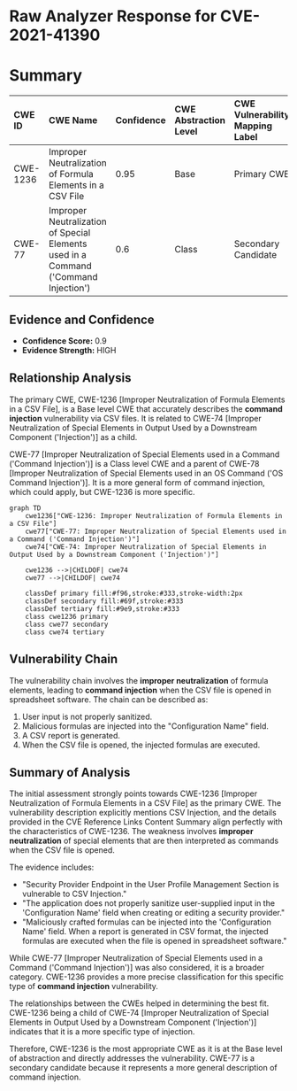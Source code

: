 # Raw Analyzer Response for CVE-2021-41390

# Summary
| CWE ID    | CWE Name                                                                        | Confidence | CWE Abstraction Level | CWE Vulnerability Mapping Label | CWE-Vulnerability Mapping Notes |
| :---------- | :------------------------------------------------------------------------------ | :--------- | :---------------------- | :------------------------------ | :------------------------------ |
| CWE-1236    | Improper Neutralization of Formula Elements in a CSV File                      | 0.95       | Base                    | Primary CWE                     | Allowed                       |
| CWE-77      | Improper Neutralization of Special Elements used in a Command ('Command Injection') | 0.6        | Class                   | Secondary Candidate             | Allowed-with-Review           |

## Evidence and Confidence

*   **Confidence Score:** 0.9
*   **Evidence Strength:** HIGH

## Relationship Analysis
The primary CWE, CWE-1236 [Improper Neutralization of Formula Elements in a CSV File], is a Base level CWE that accurately describes the **command injection** vulnerability via CSV files. It is related to CWE-74 [Improper Neutralization of Special Elements in Output Used by a Downstream Component ('Injection')] as a child.

CWE-77 [Improper Neutralization of Special Elements used in a Command ('Command Injection')] is a Class level CWE and a parent of CWE-78 [Improper Neutralization of Special Elements used in an OS Command ('OS Command Injection')]. It is a more general form of command injection, which could apply, but CWE-1236 is more specific.

```mermaid
graph TD
    cwe1236["CWE-1236: Improper Neutralization of Formula Elements in a CSV File"]
    cwe77["CWE-77: Improper Neutralization of Special Elements used in a Command ('Command Injection')"]
    cwe74["CWE-74: Improper Neutralization of Special Elements in Output Used by a Downstream Component ('Injection')"]
    
    cwe1236 -->|CHILDOF| cwe74
    cwe77 -->|CHILDOF| cwe74
    
    classDef primary fill:#f96,stroke:#333,stroke-width:2px
    classDef secondary fill:#69f,stroke:#333
    classDef tertiary fill:#9e9,stroke:#333
    class cwe1236 primary
    class cwe77 secondary
    class cwe74 tertiary
```

## Vulnerability Chain
The vulnerability chain involves the **improper neutralization** of formula elements, leading to **command injection** when the CSV file is opened in spreadsheet software. The chain can be described as:

1.  User input is not properly sanitized.
2.  Malicious formulas are injected into the "Configuration Name" field.
3.  A CSV report is generated.
4.  When the CSV file is opened, the injected formulas are executed.

## Summary of Analysis
The initial assessment strongly points towards CWE-1236 [Improper Neutralization of Formula Elements in a CSV File] as the primary CWE. The vulnerability description explicitly mentions CSV Injection, and the details provided in the CVE Reference Links Content Summary align perfectly with the characteristics of CWE-1236.
The weakness involves **improper neutralization** of special elements that are then interpreted as commands when the CSV file is opened.

The evidence includes:

*   "Security Provider Endpoint in the User Profile Management Section is vulnerable to CSV Injection."
*   "The application does not properly sanitize user-supplied input in the 'Configuration Name' field when creating or editing a security provider."
*   "Maliciously crafted formulas can be injected into the 'Configuration Name' field. When a report is generated in CSV format, the injected formulas are executed when the file is opened in spreadsheet software."

While CWE-77 [Improper Neutralization of Special Elements used in a Command ('Command Injection')] was also considered, it is a broader category. CWE-1236 provides a more precise classification for this specific type of **command injection** vulnerability.

The relationships between the CWEs helped in determining the best fit. CWE-1236 being a child of CWE-74 [Improper Neutralization of Special Elements in Output Used by a Downstream Component ('Injection')] indicates that it is a more specific type of injection.

Therefore, CWE-1236 is the most appropriate CWE as it is at the Base level of abstraction and directly addresses the vulnerability.
CWE-77 is a secondary candidate because it represents a more general description of command injection.